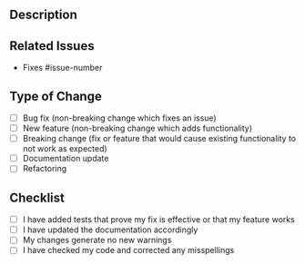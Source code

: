 ﻿## Description
<!-- A clear and concise description of what this PR does -->

## Related Issues
<!-- List any related issues here using the # syntax -->
- Fixes #issue-number

## Type of Change
- [ ] Bug fix (non-breaking change which fixes an issue)
- [ ] New feature (non-breaking change which adds functionality)
- [ ] Breaking change (fix or feature that would cause existing functionality to not work as expected)
- [ ] Documentation update
- [ ] Refactoring

## Checklist
- [ ] I have added tests that prove my fix is effective or that my feature works
- [ ] I have updated the documentation accordingly
- [ ] My changes generate no new warnings
- [ ] I have checked my code and corrected any misspellings

